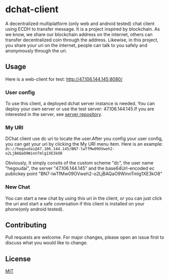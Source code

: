 # dchat-client
A decentralized multiplatform (only web and android tested) chat client using ECDH to transfer message. It is a project inspired by blockchain. As we know, we share our blockchain address on the internet, others can transfer decentralized coin through the address. Likewise, in this project, you share your uri on the internet, people can talk to you safely and anonymously through the uri.
## Usage
Here is a web-client for test: http://47.106.144.145:8080/

### User config
 To use this client, a deployed dchat server instance is needed. You can deploy your own server or use the test server: 47.106.144.145.If you are interested in the server, see [server repository](https://github.com/hegoudai/dchat_server).
### My URI
DChat client use dc uri to locate the user.After you config your user config, you can get your uri by clicking the My URI menu item.
Here is an example:
`dc://hegoudai@47.106.144.145/BN7-lwTfMw09OVweh2-o2LjBAQaO9WinnTmlg1XE3kO8`

Obviously, It simply consits of the custom scheme "dc", the user name "hegoudai", the server "47.106.144.145" and the base64Url-encoded ec publickey point "BN7-lwTfMw09OVweh2-o2LjBAQaO9WinnTmlg1XE3kO8"
### New Chat
You can start a new chat by using this uri in the client, or you can just click the uri and start a safe coversation if this client is installed on your phone(only android tested). 
## Contributing
Pull requests are welcome. 
For major changes, please open an issue first to discuss what you would like to change.

## License

[MIT](https://choosealicense.com/licenses/mit/)